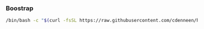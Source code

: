 ### Boostrap
```bash
/bin/bash -c "$(curl -fsSL https://raw.githubusercontent.com/cdenneen/home/main/boostrap.bash)"
```

